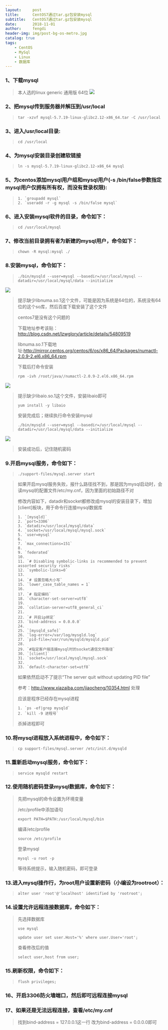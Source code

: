 ```yaml
---
layout:     post
title:      CentOS7通过tar.gz包安装mysql
subtitle:   CentOS7通过tar.gz包安装mysql
date:       2018-11-01
author:     fengdi
header-img: img/post-bg-os-metro.jpg
catalog: true
tags:
    - CentOS
    - MySql
    - Linux
    - 数据库
---
```


### 1、下载mysql
>本人选的linux generic 通用版 64位
![](http://img-blog.csdn.net/20170817113306655?watermark/2/text/aHR0cDovL2Jsb2cuY3Nkbi5uZXQvZnVjazQ4Nw==/font/5a6L5L2T/fontsize/400/fill/I0JBQkFCMA==/dissolve/70/gravity/Center)

### 2、把mysql传到服务器并解压到/usr/local
>```
>tar -xzvf mysql-5.7.19-linux-glibc2.12-x86_64.tar -C /usr/local
>```

### 3、进入/usr/local目录:
>```
>cd /usr/local
>```

### 4、为mysql安装目录创建软链接
>```
>ln -s mysql-5.7.19-linux-glibc2.12-x86_64 mysql
>```

### 5、为centos添加mysql用户组和mysql用户(-s /bin/false参数指定mysql用户仅拥有所有权，而没有登录权限):
>```
>1. `groupadd mysql`
>2. `useradd -r -g mysql -s /bin/false mysql`
>```

### 6、进入安装mysql软件的目录，命令如下：
>```
>cd /usr/local/mysql
>```

### 7、修改当前目录拥有者为新建的mysql用户，命令如下：
>```
>chown -R mysql:mysql ./
>```

### 8.安装mysql，命令如下：
>```
>./bin/mysqld --user=mysql --basedir=/usr/local/mysql --datadir=/usr/local/mysql/data --initialize
>```
![](http://img-blog.csdn.net/20170817120206190?watermark/2/text/aHR0cDovL2Jsb2cuY3Nkbi5uZXQvZnVjazQ4Nw==/font/5a6L5L2T/fontsize/400/fill/I0JBQkFCMA==/dissolve/70/gravity/Center)
>提示缺少libnuma.so.1这个文件，可能是因为系统是64位的，系统没有64位的这个so库，然后百度下载安装了这个文件
>
>centos7是没有这个问题的
>
>下载地址参考该贴：<http://blog.csdn.net/lzwglory/article/details/54809519>
>
>libnuma.so.1下载地址:<http://mirror.centos.org/centos/6/os/x86_64/Packages/numactl-2.0.9-2.el6.x86_64.rpm>
>
>下载后打命令安装
>
>```
>rpm -ivh /root/java//numactl-2.0.9-2.el6.x86_64.rpm
>```
>
![](http://img-blog.csdn.net/20180316161239403)
>
>提示缺少libaio.so.1这个文件，安装libaio即可
>
>```
>yum install -y libaio
>```
>
>安装完成后；继续执行命令安装mysql
>
>
>```
>./bin/mysqld --user=mysql --basedir=/usr/local/mysql --datadir=/usr/local/mysql/data --initialize
>```
>
![](https://img-blog.csdn.net/20170817121330542?watermark/2/text/aHR0cDovL2Jsb2cuY3Nkbi5uZXQvZnVjazQ4Nw==/font/5a6L5L2T/fontsize/400/fill/I0JBQkFCMA==/dissolve/70/gravity/Center)
>
>安装成功后，记住随机密码

### 9.开启mysql服务，命令如下：
>```
>./support-files/mysql.server start
>```

>如果开启mysql服务失败，报什么路径找不到，那是因为mysql启动时，会读mysql的配置文件/etc/my.cnf，因为里面的初始路径不对
>
>修改内容如下，datadir和socket都修改成mysql的安装目录下，增加[client]板块，用于命令行连接mysql数据库
>
>```
>1. `[mysqld]`
>2. `port=3306`
>3. `datadir=/usr/local/mysql/data`
>4. `socket=/usr/local/mysql/mysql.sock`
>5. `user=mysql`
>6.  ​
>7. `max_connections=151`
>8.  ​
>9. `federated`
>10.  ​
>11. `# Disabling symbolic-links is recommended to prevent assorted security risks`
>12. `symbolic-links=0`
>13.  ​
>14. `# 设置忽略大小写`
>15. `lower_case_table_names = 1`
>16.  ​
>17. `# 指定编码`
>18. `character-set-server=utf8`
>19.  ​
>20. `collation-server=utf8_general_ci`
>21.  ​
>22. `# 开启ip绑定`
>23. `bind-address = 0.0.0.0`
>24.  ​
>25. `[mysqld_safe]`
>26. `log-error=/var/log/mysqld.log`
>27. `pid-file=/var/run/mysqld/mysqld.pid`
>28.  ​
>29. `#指定客户端连接mysql时的socket通信文件路径`
>30. `[client]`
>31. `socket=/usr/local/mysql/mysql.sock`
>32.  ​
>33. `default-character-set=utf8`
>```
>
>如果依然启动不了提示“The server quit without updating PID file”
>
>参考：<http://www.xiazaiba.com/jiaocheng/10354.html>  处理
>
>应该是程序已经存在mysql进程
>
>```
>1. `ps -ef|grep mysqld`
>2. `kill -9 进程号`
>```
>
>杀掉进程即可

### 10.将mysql进程放入系统进程中，命令如下：
>```
>cp support-files/mysql.server /etc/init.d/mysqld
>```

### 11.重新启动mysql服务，命令如下：
>
>```
>service mysqld restart
>```

### 12.使用随机密码登录mysql数据库，命令如下：
>先把mysql的命令设置为环境变量
>
>/etc/profile中添加语句
>
>```
>export PATH=$PATH:/usr/local/mysql/bin
>```
>
>编译/etc/profile
>
>```
>source /etc/profile
>```
>
>登录mysql
>
>```
>mysql -u root -p
>```
>
>等待系统提示，输入随机密码，即可登录

### 13.进入mysql操作行，为root用户设置新密码（小编设为rootroot）：
>
>```
>alter user 'root'@'localhost' identified by 'rootroot';
>```
>
### 14.设置允许远程连接数据库，命令如下：
>先选择数据库
>
>```
>use mysql
>```
>
>```
>update user set user.Host='%' where user.User='root';
>```
>
>查看修改后的值
>
>```
>select user,host from user;
>```

### 15.刷新权限，命令如下：
>```
>flush privileges;
>```

### 16、开启3306防火墙端口，然后即可远程连接mysql

### 17、如果还是无法远程连接，查看/etc/my.cnf
>找到bind-address = 127.0.0.1这一行
>改为bind-address = 0.0.0.0即可
